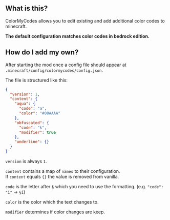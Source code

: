 ## What is this?

ColorMyCodes allows you to edit existing and add additional color codes to minecraft.

**The default configuration matches color codes in bedrock edition.**

## How do I add my own?

After starting the mod once a config file should appear at `.minecraft/config/colormycodes/config.json`.

The file is structured like this:

```json
{
  "version": 1,
  "content": {
    "aqua": {
      "code": "a",
      "color": "#00AAAA"
    },
    "obfuscated": {
      "code": "k",
      "modifier": true
    },
    "underline": {}
  }
}
```

`version` is always `1`.

`content` contains a map of `names` to their configuration.\
If `content` equals `{}` the value is removed from vanilla.

`code` is the letter after `§` which you need to use the formatting. (e.g. `"code": "i"` -> `§i`)

`color` is the color which the text changes to.

`modifier` determines if color changes are keep.